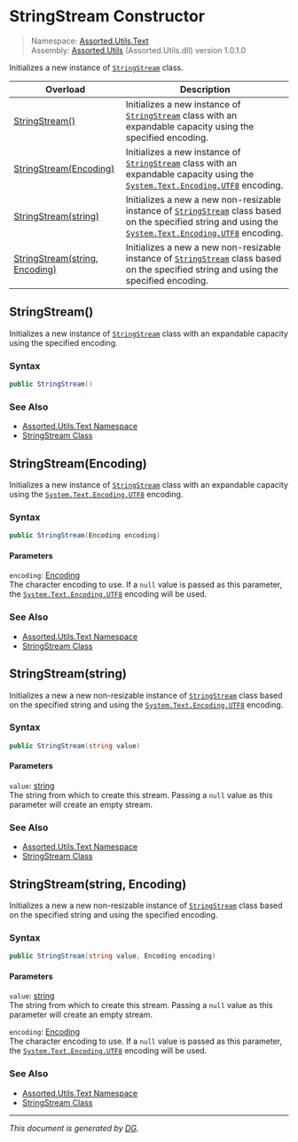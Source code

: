 ﻿# StringStream Constructor

> Namespace: [Assorted.Utils.Text](index.md#assortedutilstext-namespace)\
> Assembly: [Assorted.Utils](index.md) (Assorted.Utils.dll) version 1.0.1.0

Initializes a new instance of [`StringStream`](Assorted.Utils.Text.StringStream.md) class.

Overload | Description
--- | ---
[StringStream()](Assorted.Utils.Text.StringStream.-ctor.md#stringstream) | Initializes a new instance of [`StringStream`](Assorted.Utils.Text.StringStream.md) class with an expandable capacity using the specified encoding.
[StringStream(Encoding)](Assorted.Utils.Text.StringStream.-ctor.md#stringstreamencoding) | Initializes a new instance of [`StringStream`](Assorted.Utils.Text.StringStream.md) class with an expandable capacity using the [`System.Text.Encoding.UTF8`](https://docs.microsoft.com/en-us/dotnet/api/system.text.encoding.utf8) encoding.
[StringStream(string)](Assorted.Utils.Text.StringStream.-ctor.md#stringstreamstring) | Initializes a new a new non-resizable instance of [`StringStream`](Assorted.Utils.Text.StringStream.md) class based on the specified string and using the [`System.Text.Encoding.UTF8`](https://docs.microsoft.com/en-us/dotnet/api/system.text.encoding.utf8) encoding.
[StringStream(string, Encoding)](Assorted.Utils.Text.StringStream.-ctor.md#stringstreamstring-encoding) | Initializes a new a new non-resizable instance of [`StringStream`](Assorted.Utils.Text.StringStream.md) class based on the specified string and using the specified encoding.

## StringStream()

Initializes a new instance of [`StringStream`](Assorted.Utils.Text.StringStream.md) class with an expandable capacity using the specified encoding.

### Syntax

```csharp
public StringStream()
```

### See Also

- [Assorted.Utils.Text Namespace](index.md#assortedutilstext-namespace)
- [StringStream Class](Assorted.Utils.Text.StringStream.md)

## StringStream(Encoding)

Initializes a new instance of [`StringStream`](Assorted.Utils.Text.StringStream.md) class with an expandable capacity using the [`System.Text.Encoding.UTF8`](https://docs.microsoft.com/en-us/dotnet/api/system.text.encoding.utf8) encoding.

### Syntax

```csharp
public StringStream(Encoding encoding)
```

#### Parameters

`encoding`: [Encoding](https://docs.microsoft.com/en-us/dotnet/api/system.text.encoding)\
The character encoding to use. If a `null` value is passed as this parameter, the [`System.Text.Encoding.UTF8`](https://docs.microsoft.com/en-us/dotnet/api/system.text.encoding.utf8) encoding will be used.

### See Also

- [Assorted.Utils.Text Namespace](index.md#assortedutilstext-namespace)
- [StringStream Class](Assorted.Utils.Text.StringStream.md)

## StringStream(string)

Initializes a new a new non-resizable instance of [`StringStream`](Assorted.Utils.Text.StringStream.md) class based on the specified string and using the [`System.Text.Encoding.UTF8`](https://docs.microsoft.com/en-us/dotnet/api/system.text.encoding.utf8) encoding.

### Syntax

```csharp
public StringStream(string value)
```

#### Parameters

`value`: [string](https://docs.microsoft.com/en-us/dotnet/api/system.string)\
The string from which to create this stream. Passing a `null` value as this parameter will create an empty stream.

### See Also

- [Assorted.Utils.Text Namespace](index.md#assortedutilstext-namespace)
- [StringStream Class](Assorted.Utils.Text.StringStream.md)

## StringStream(string, Encoding)

Initializes a new a new non-resizable instance of [`StringStream`](Assorted.Utils.Text.StringStream.md) class based on the specified string and using the specified encoding.

### Syntax

```csharp
public StringStream(string value, Encoding encoding)
```

#### Parameters

`value`: [string](https://docs.microsoft.com/en-us/dotnet/api/system.string)\
The string from which to create this stream. Passing a `null` value as this parameter will create an empty stream.

`encoding`: [Encoding](https://docs.microsoft.com/en-us/dotnet/api/system.text.encoding)\
The character encoding to use. If a `null` value is passed as this parameter, the [`System.Text.Encoding.UTF8`](https://docs.microsoft.com/en-us/dotnet/api/system.text.encoding.utf8) encoding will be used.

### See Also

- [Assorted.Utils.Text Namespace](index.md#assortedutilstext-namespace)
- [StringStream Class](Assorted.Utils.Text.StringStream.md)

---

_This document is generated by [DG](https://github.com/Khojasteh/dg)._
